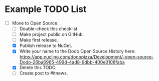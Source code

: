# Example TODO List

- [ ] Move to Open Source:
  - [ ] Double-check this checklist
  - [ ] Make project public on GitHub.
  - [ ] Make first release.
  - [x] Publish release to NuGet.
  - [x] Write your name to the Dodo Open Source History here: <https://app.nuclino.com/dodopizza/Development/-open-source-Dodo-26ba6965-499d-4ad8-9dbb-400e0108faba>
  - [x] Delete this TODO.
  - [ ] Create post to #itnews.
